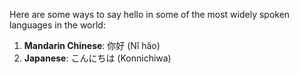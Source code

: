 Here are some ways to say hello in some of the most widely spoken languages in the world:

1. **Mandarin Chinese**: 你好 (Nǐ hǎo)
2. **Japanese**: こんにちは (Konnichiwa)
